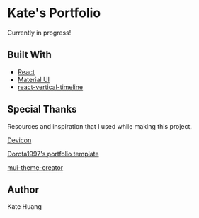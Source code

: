 # Kate's Portfolio
Currently in progress!

## Built With
- [React](https://reactjs.org/)
- [Material UI](https://mui.com/)
- [react-vertical-timeline](https://github.com/stephane-monnot/react-vertical-timeline)

## Special Thanks
Resources and inspiration that I used while making this project.

[Devicon](https://devicon.dev/)

[Dorota1997's portfolio template](https://github.com/Dorota1997/react-frontend-dev-portfolio)

[mui-theme-creator](https://bareynol.github.io/mui-theme-creator/)

## Author
Kate Huang